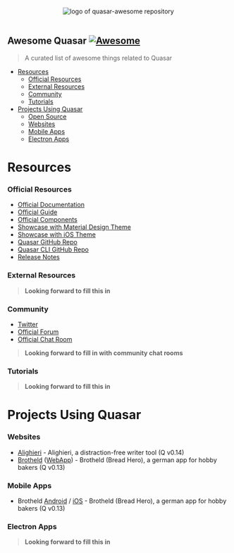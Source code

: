 <p align="center">
  <br>
  <img src="https://cdn.rawgit.com/quasarframework/quasar-art/master/dist/svg/quasar-awesome-logo-full-inline.svg" alt="logo of quasar-awesome repository">
  <br>
  <br>
</p>

## Awesome Quasar [![Awesome](https://cdn.rawgit.com/sindresorhus/awesome/d7305f38d29fed78fa85652e3a63e154dd8e8829/media/badge.svg)](https://github.com/sindresorhus/awesome)

> A curated list of awesome things related to Quasar

- [Resources](#resources)
    - [Official Resources](#official-resources)
    - [External Resources](#external-resources)
    - [Community](#community)
    - [Tutorials](#tutorials)
- [Projects Using Quasar](#projects-using-quasar)
  - [Open Source](#open-source)
  - [Websites](#websites)
  - [Mobile Apps](#mobile-apps)
  - [Electron Apps](#electron-apps)

# Resources

### Official Resources

- [Official Documentation](http://quasar-framework.org)
- [Official Guide](http://quasar-framework.org/guide/)
- [Official Components](http://quasar-framework.org/components/)
- [Showcase with Material Design Theme](http://quasar-framework.org/quasar-play/android/index.html#/)
- [Showcase with iOS Theme](http://quasar-framework.org/quasar-play/apple/index.html#/)
- [Quasar GitHub Repo](https://github.com/quasarframework/quasar)
- [Quasar CLI GitHub Repo](https://github.com/quasarframework/quasar-cli)
- [Release Notes](https://github.com/quasarframework/quasar/releases)

### External Resources

> **Looking forward to fill this in**


### Community

- [Twitter](https://twitter.com/quasarframework)
- [Official Forum](http://forum.quasar-framework.org/)
- [Official Chat Room](https://gitter.im/quasarframework/Lobby)

> **Looking forward to fill in with community chat rooms**

### Tutorials

> **Looking forward to fill this in**

# Projects Using Quasar

### Websites

- [Alighieri](https://zuck.github.io/alighieri) - Alighieri, a distraction-free writer tool (Q v0.14)
- [Brotheld](https://brotheld.de) ([WebApp](https://webapp.brotheld.de)) - Brotheld (Bread Hero), a german app for hobby bakers (Q v0.13)

### Mobile Apps

- Brotheld [Android](https://play.google.com/store/apps/details?id=de.sopamo.brotheld) / [iOS](https://itunes.apple.com/de/app/brotheld/id1193619132?l=de&ls=1&mt=8) - Brotheld (Bread Hero), a german app for hobby bakers (Q v0.13)

### Electron Apps

> **Looking forward to fill this in**
